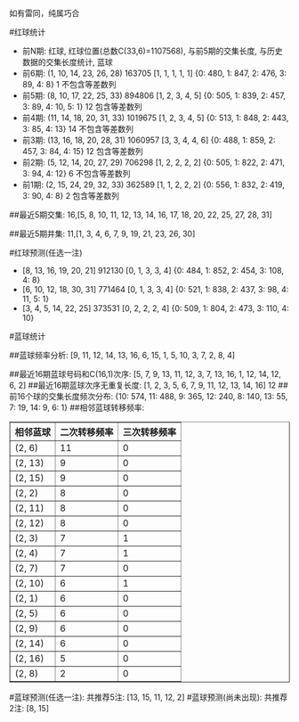 <!-- 
.. title: 双色球2016008期(2016-01-19)数据分析报告
.. slug: slott-2016008-2016-01-19-report
.. date: 2016-01-20 08:00:00 UTC+08:00
.. tags: Lottery
.. link: 
.. description: 
.. type: text
-->

如有雷同，纯属巧合

<!-- TEASER_END-->

#红球统计

- 前N期: 红球, 红球位置(总数C(33,6)=1107568), 与前5期的交集长度, 与历史数据的交集长度统计, 蓝球
- 前6期: (1, 10, 14, 23, 26, 28) 163705 [1, 1, 1, 1, 1] {0: 480, 1: 847, 2: 476, 3: 89, 4: 8} 1 不包含等差数列
- 前5期: (8, 10, 17, 22, 25, 33) 894806 [1, 2, 3, 4, 5] {0: 505, 1: 839, 2: 457, 3: 89, 4: 10, 5: 1} 12 包含等差数列
- 前4期: (11, 14, 18, 20, 31, 33) 1019675 [1, 2, 3, 4, 5] {0: 513, 1: 848, 2: 443, 3: 85, 4: 13} 14 不包含等差数列
- 前3期: (13, 16, 18, 20, 28, 31) 1060957 [3, 3, 4, 4, 6] {0: 488, 1: 859, 2: 457, 3: 84, 4: 15} 12 包含等差数列
- 前2期: (5, 12, 14, 20, 27, 29) 706298 [1, 2, 2, 2, 2] {0: 505, 1: 822, 2: 471, 3: 94, 4: 12} 6 不包含等差数列
- 前1期: (2, 15, 24, 29, 32, 33) 362589 [1, 1, 2, 2, 2] {0: 556, 1: 832, 2: 419, 3: 90, 4: 8} 2 包含等差数列

##最近5期交集:
16,[5, 8, 10, 11, 12, 13, 14, 16, 17, 18, 20, 22, 25, 27, 28, 31]

##最近5期并集:
11,[1, 3, 4, 6, 7, 9, 19, 21, 23, 26, 30]

#红球预测(任选一注)

- [8, 13, 16, 19, 20, 21] 912130 [0, 1, 3, 3, 4] {0: 484, 1: 852, 2: 454, 3: 108, 4: 8}
- [6, 10, 12, 18, 30, 31] 771464 [0, 1, 3, 3, 4] {0: 521, 1: 838, 2: 437, 3: 98, 4: 11, 5: 1}
- [3, 4, 5, 14, 22, 25] 373531 [0, 2, 2, 2, 4] {0: 509, 1: 804, 2: 473, 3: 110, 4: 10}

#蓝球统计

##蓝球频率分析:
[9, 11, 12, 14, 13, 16, 6, 15, 1, 5, 10, 3, 7, 2, 8, 4]

##最近16期蓝球号码和C(16,1)次序:
 [5, 7, 9, 13, 11, 12, 3, 7, 13, 16, 1, 12, 14, 12, 6, 2]
##最近16期蓝球次序无重复长度:
 [1, 2, 3, 5, 6, 7, 9, 11, 12, 13, 14, 16] 12
##前16个球的交集长度频次分布:
{10: 574, 11: 488, 9: 365, 12: 240, 8: 140, 13: 55, 7: 19, 14: 9, 6: 1}
##相邻蓝球转移频率:
 <table border="1" class="table table-striped dataframe">
  <thead>
    <tr style="text-align: right;">
      <th>相邻蓝球</th>
      <th>二次转移频率</th>
      <th>三次转移频率</th>
    </tr>
  </thead>
  <tbody>
    <tr>
      <td>(2, 6)</td>
      <td>11</td>
      <td>0</td>
    </tr>
    <tr>
      <td>(2, 13)</td>
      <td>9</td>
      <td>0</td>
    </tr>
    <tr>
      <td>(2, 15)</td>
      <td>9</td>
      <td>0</td>
    </tr>
    <tr>
      <td>(2, 2)</td>
      <td>8</td>
      <td>0</td>
    </tr>
    <tr>
      <td>(2, 11)</td>
      <td>8</td>
      <td>0</td>
    </tr>
    <tr>
      <td>(2, 12)</td>
      <td>8</td>
      <td>0</td>
    </tr>
    <tr>
      <td>(2, 3)</td>
      <td>7</td>
      <td>1</td>
    </tr>
    <tr>
      <td>(2, 4)</td>
      <td>7</td>
      <td>1</td>
    </tr>
    <tr>
      <td>(2, 7)</td>
      <td>7</td>
      <td>0</td>
    </tr>
    <tr>
      <td>(2, 10)</td>
      <td>6</td>
      <td>1</td>
    </tr>
    <tr>
      <td>(2, 1)</td>
      <td>6</td>
      <td>0</td>
    </tr>
    <tr>
      <td>(2, 5)</td>
      <td>6</td>
      <td>0</td>
    </tr>
    <tr>
      <td>(2, 9)</td>
      <td>6</td>
      <td>0</td>
    </tr>
    <tr>
      <td>(2, 14)</td>
      <td>6</td>
      <td>0</td>
    </tr>
    <tr>
      <td>(2, 16)</td>
      <td>5</td>
      <td>0</td>
    </tr>
    <tr>
      <td>(2, 8)</td>
      <td>2</td>
      <td>0</td>
    </tr>
  </tbody>
</table>
#蓝球预测(任选一注):
共推荐5注: [13, 15, 11, 12, 2]
#蓝球预测(尚未出现):
共推荐2注: [8, 15]

